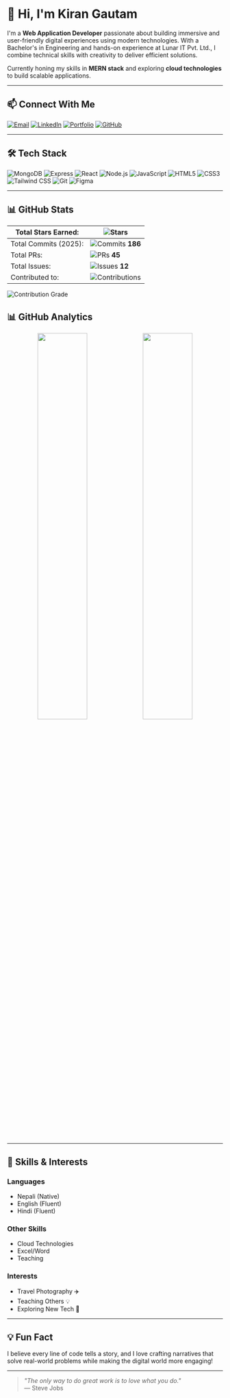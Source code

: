 # 👋 Hi, I'm Kiran Gautam

I'm a **Web Application Developer** passionate about building immersive and user-friendly digital experiences using modern technologies. With a Bachelor's in Engineering and hands-on experience at Lunar IT Pvt. Ltd., I combine technical skills with creativity to deliver efficient solutions.

Currently honing my skills in **MERN stack** and exploring **cloud technologies** to build scalable applications.

---

## 📫 Connect With Me

[![Email](https://img.shields.io/badge/Email-D14836?style=flat&logo=gmail&logoColor=white)](mailto:romangautam71399@gmail.com)
[![LinkedIn](https://img.shields.io/badge/LinkedIn-0077B5?style=flat&logo=linkedin&logoColor=white)](https://www.linkedin.com/in/roman-gautam-19aaa8274/)
[![Portfolio](https://img.shields.io/badge/Portfolio-FF5722?style=flat&logo=google-chrome&logoColor=white)](https://www.gautam-kiran.com.np/)
[![GitHub](https://img.shields.io/badge/GitHub-181717?style=flat&logo=github&logoColor=white)](https://github.com/kirangautam01)

---

## 🛠 Tech Stack

![MongoDB](https://img.shields.io/badge/MongoDB-47A248?style=flat&logo=mongodb&logoColor=white)
![Express](https://img.shields.io/badge/Express.js-000000?style=flat&logo=express&logoColor=white)
![React](https://img.shields.io/badge/React-61DAFB?style=flat&logo=react&logoColor=black)
![Node.js](https://img.shields.io/badge/Node.js-339933?style=flat&logo=node.js&logoColor=white)
![JavaScript](https://img.shields.io/badge/JavaScript-F7DF1E?style=flat&logo=javascript&logoColor=black)
![HTML5](https://img.shields.io/badge/HTML5-E34F26?style=flat&logo=html5&logoColor=white)
![CSS3](https://img.shields.io/badge/CSS3-1572B6?style=flat&logo=css3&logoColor=white)
![Tailwind CSS](https://img.shields.io/badge/Tailwind_CSS-38B2AC?style=flat&logo=tailwind-css&logoColor=white)
![Git](https://img.shields.io/badge/Git-F05032?style=flat&logo=git&logoColor=white)
![Figma](https://img.shields.io/badge/Figma-F24E1E?style=flat&logo=figma&logoColor=white)

---
## 📊 GitHub Stats

| Total Stars Earned: | ![Stars](https://img.shields.io/github/stars/kirangautam01?label=Stars&color=blue) |
|---------------------|-----------------------------------------------------------------------------------|
| Total Commits (2025): | ![Commits](https://img.shields.io/github/commit-activity/y/kirangautam01?label=Commits&color=blue) **186** |
| Total PRs: | ![PRs](https://img.shields.io/github/issues-pr-closed/kirangautam01?label=PRs&color=blue) **45** |
| Total Issues: | ![Issues](https://img.shields.io/github/issues-closed/kirangautam01?label=Issues&color=blue) **12** |
| Contributed to: | ![Contributions](https://img.shields.io/static/v1?label=Contributed%20To&message=5&color=blue) |

![Contribution Grade](https://img.shields.io/badge/Contribution%20Grade-B+-brightgreen)

## 📊 GitHub Analytics

<p align="center">
  <img src="https://github-readme-stats.vercel.app/api?username=kirangautam01&show_icons=true&theme=radical" width="48%" />
  <img src="https://github-readme-streak-stats.herokuapp.com/?user=kirangautam01&theme=radical" width="48%" />
</p>

---

## 🎯 Skills & Interests

### Languages
- Nepali (Native)
- English (Fluent)
- Hindi (Fluent)

### Other Skills
- Cloud Technologies
- Excel/Word
- Teaching

### Interests
- Travel Photography ✈️
- Teaching Others 💡
- Exploring New Tech 🚀

---

## 💡 Fun Fact

I believe every line of code tells a story, and I love crafting narratives that solve real-world problems while making the digital world more engaging!

---

> *"The only way to do great work is to love what you do."*  
> — Steve Jobs

